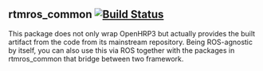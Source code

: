 rtmros_common  [![Build Status](https://travis-ci.org/start-jsk/rtmros_common.png)](https://travis-ci.org/start-jsk/rtmros_common)
-------------

This package does not only wrap OpenHRP3 but actually provides the built artifact from the code from its mainstream repository. Being ROS-agnostic by itself, you can also use this via ROS together with the packages in rtmros_common that bridge between two framework.

